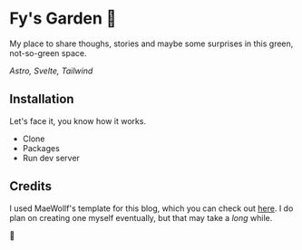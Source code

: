 # Fy's Garden 🌱
My place to share thoughs, stories and maybe some surprises in this green, not-so-green space.

_Astro, Svelte, Tailwind_

## Installation
Let's face it, you know how it works.

- Clone
- Packages
- Run dev server

## Credits
I used MaeWollf's template for this blog, which you can check out [here](https://github.com/MaeWolff/astro-portfolio-template). I do plan on creating one myself eventually, but that may take a _long_ while.

💙